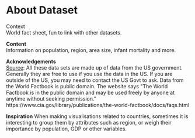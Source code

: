 <h1>About Dataset</h1>
<p>Context<br>
World fact sheet, fun to link with other datasets.<p>

<p>  <b>Content</b><br>
Information on population, region, area size, infant mortality and more.</p>

<p><b>Acknowledgements</b><br>
<a href="https://gsociology.icaap.org/dataupload.html">Source</a>: All these data sets are made up of data from the US government. Generally they are free to use if you use the data in the US. If you are outside of the US, you may need to contact the US Govt to ask.
Data from the World Factbook is public domain. The website says "The World Factbook is in the public domain and may be used freely by anyone at anytime without seeking permission."
https://www.cia.gov/library/publications/the-world-factbook/docs/faqs.html</p>

<p><b>Inspiration</b>
When making visualisations related to countries, sometimes it is interesting to group them by attributes such as region, or weigh their importance by population, GDP or other variables.</p>

